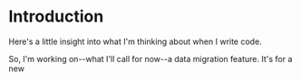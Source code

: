 # Introduction

Here's a little insight into what I'm thinking about when I write code.

So, I'm working on--what I'll call for now--a data migration feature. It's for a new 
